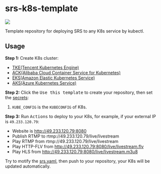 # srs-k8s-template

[![](https://github.com/ossrs/srs-k8s-template/actions/workflows/kubernetes.yml/badge.svg)](https://github.com/ossrs/srs-k8s-template/actions/workflows/kubernetes.yml)

Template repository for deploying SRS to any K8s service by kubectl.

## Usage

**Step 1:** Create K8s cluster:

* [TKE(Tencent Kubernetes Engine)](https://github.com/ossrs/srs-tke-template#usage)
* [ACK(Alibaba Cloud Container Service for Kubernetes)](https://github.com/ossrs/srs-ack-template#usage)
* [EKS(Amazon Elastic Kubernetes Service)](https://github.com/ossrs/srs-eks-template#usage)
* [AKS(Azure Kubernetes Service)](https://github.com/ossrs/srs-aks-template#usage)

**Step 2:** Click the <kbd>Use this template</kbd> to create your repository, then set the [secrets](https://github.com/ossrs/srs-tke-template/settings/secrets/actions):

1. `KUBE_CONFIG` is the `KUBECONFIG` of K8s.

**Step 3:** Run <kbd>Actions</kbd> to deploy to your K8s, for example, if your external IP is `49.233.120.79`:

* Website is http://49.233.120.79:8080
* Publish RTMP to rtmp://49.233.120.79/live/livestream
* Play RTMP from rtmp://49.233.120.79/live/livestream
* Play HTTP-FLV from http://49.233.120.79:8080/live/livestream.flv
* Play HLS from http://49.233.120.79:8080/live/livestream.m3u8

Try to motify the [srs.yaml](srs.yaml), then push to your repository, your K8s will be updated automatically.

